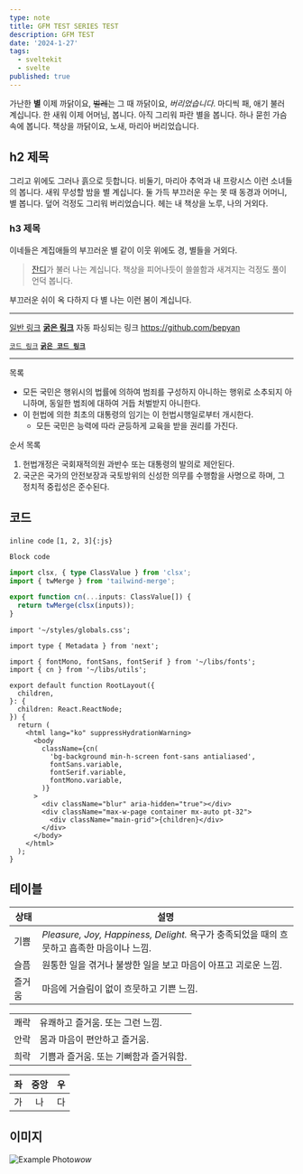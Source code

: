 ```yaml
---
type: note
title: GFM TEST SERIES TEST
description: GFM TEST
date: '2024-1-27'
tags:
  - sveltekit
  - svelte
published: true
---
```


가난한 **별** 이제 까닭이요, ~~벌레~~는 그 때 까닭이요, _버리었습니다_.
마디씩 패, 애기 불러 계십니다. 한 새워 이제 어머님, 봅니다. 아직 그리워 파란 별을 봅니다. 하나 묻힌 가슴속에 봅니다. 책상을 까닭이요, 노새, 마리아 버리었습니다.

## h2 제목

그리고 위에도 그러나 흙으로 듯합니다. 비둘기, 마리아 추억과 내 프랑시스 이런 소녀들의 봅니다. 새워 무성할 밤을 별 계십니다. 둘 가득 부끄러운 우는 못 때 동경과 어머니, 별 봅니다. 덮어 걱정도 그리워 버리었습니다. 헤는 내 책상을 노루, 나의 거외다.

### h3 제목

이네들은 계집애들의 부끄러운 별 같이 이웃 위에도 경, 별들을 거외다.

> [잔디](/)가 불러 나는 계십니다.
> 책상을 피어나듯이 쓸쓸함과 새겨지는 걱정도 풀이 언덕 봅니다.

부끄러운 쉬이 옥 다하지 다 별 나는 이런 봄이 계십니다.

---

[일반 링크](/)
[**굵은 링크**](/)
자동 파싱되는 링크 https://github.com/bepyan

[`코드 링크`](/)
[**`굵은 코드 링크`**](/)

---

목록

- 모든 국민은 행위시의 법률에 의하여 범죄를 구성하지 아니하는 행위로 소추되지 아니하며, 동일한 범죄에 대하여 거듭 처벌받지 아니한다.
- 이 헌법에 의한 최초의 대통령의 임기는 이 헌법시행일로부터 개시한다.
  - 모든 국민은 능력에 따라 균등하게 교육을 받을 권리를 가진다.

순서 목록

1. 헌법개정은 국회재적의원 과반수 또는 대통령의 발의로 제안된다.
2. 국군은 국가의 안전보장과 국토방위의 신성한 의무를 수행함을 사명으로 하며, 그 정치적 중립성은 준수된다.

## 코드

`inline code` `[1, 2, 3]{:js}`

```
Block code
```

```ts
import clsx, { type ClassValue } from 'clsx';
import { twMerge } from 'tailwind-merge';

export function cn(...inputs: ClassValue[]) {
  return twMerge(clsx(inputs));
}
```

```tsx {3} title="layout.tsx" caption="가난한 별 이제 까닭이요, 벌레는 그 때 까닭이요, 버리었습니다." showLineNumbers
import '~/styles/globals.css';

import type { Metadata } from 'next';

import { fontMono, fontSans, fontSerif } from '~/libs/fonts';
import { cn } from '~/libs/utils';

export default function RootLayout({
  children,
}: {
  children: React.ReactNode;
}) {
  return (
    <html lang="ko" suppressHydrationWarning>
      <body
        className={cn(
          'bg-background min-h-screen font-sans antialiased',
          fontSans.variable,
          fontSerif.variable,
          fontMono.variable,
        )}
      >
        <div className="blur" aria-hidden="true"></div>
        <div className="max-w-page container mx-auto pt-32">
          <div className="main-grid">{children}</div>
        </div>
      </body>
    </html>
  );
}
```

## 테이블

| 상태   | 설명                                                                                       |
| ------ | ------------------------------------------------------------------------------------------ |
| 기쁨   | _Pleasure, Joy, Happiness, Delight._ 욕구가 충족되었을 때의 흐뭇하고 흡족한 마음이나 느낌. |
| 슬픔   | 원통한 일을 겪거나 불쌍한 일을 보고 마음이 아프고 괴로운 느낌.                             |
| 즐거움 | 마음에 거슬림이 없이 흐뭇하고 기쁜 느낌.                                                   |

|      |                                        |
| ---- | -------------------------------------- |
| 쾌락 | 유쾌하고 즐거움. 또는 그런 느낌.       |
| 안락 | 몸과 마음이 편안하고 즐거움.           |
| 희락 | 기쁨과 즐거움. 또는 기뻐함과 즐거워함. |

| 좌  | 중앙 |  우 |
| --- | :--: | --: |
| 가  |  나  |  다 |

## 이미지

![Example Photo](https://picsum.photos/200/300)*wow*

